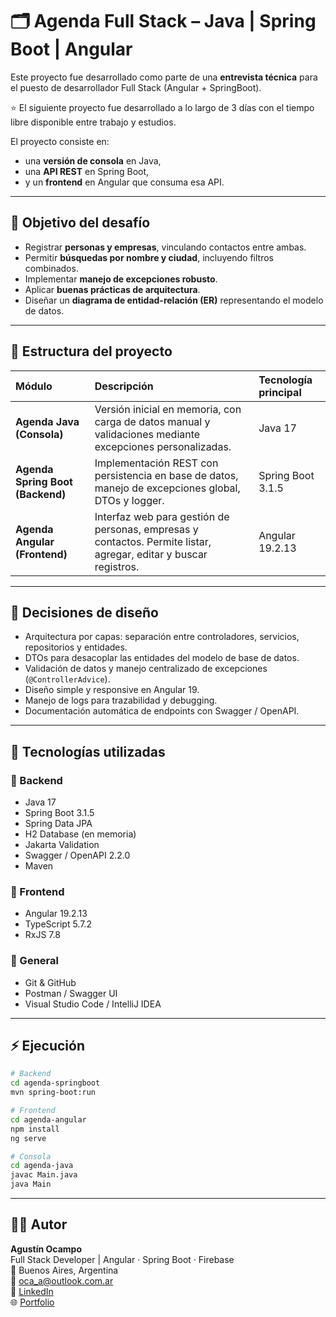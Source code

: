 
# 🗂️ Agenda Full Stack – Java | Spring Boot | Angular 
Este proyecto fue desarrollado como parte de una **entrevista técnica** para el puesto de desarrollador Full Stack (Angular + SpringBoot).

⭐ El siguiente proyecto fue desarrollado a lo largo de 3 días con el tiempo libre disponible entre trabajo y estudios.

El proyecto consiste en:

- una **versión de consola** en Java,  
- una **API REST** en Spring Boot,  
- y un **frontend** en Angular que consuma esa API.

---

## 🚀 Objetivo del desafío
- Registrar **personas y empresas**, vinculando contactos entre ambas.  
- Permitir **búsquedas por nombre y ciudad**, incluyendo filtros combinados.  
- Implementar **manejo de excepciones robusto**.  
- Aplicar **buenas prácticas de arquitectura**.  
- Diseñar un **diagrama de entidad-relación (ER)** representando el modelo de datos.

---

## 🧩 Estructura del proyecto

| Módulo | Descripción | Tecnología principal |
|:--|:--|:--|
| **Agenda Java (Consola)** | Versión inicial en memoria, con carga de datos manual y validaciones mediante excepciones personalizadas. | Java 17 |
| **Agenda Spring Boot (Backend)** | Implementación REST con persistencia en base de datos, manejo de excepciones global, DTOs y logger. | Spring Boot 3.1.5 |
| **Agenda Angular (Frontend)** | Interfaz web para gestión de personas, empresas y contactos. Permite listar, agregar, editar y buscar registros. | Angular 19.2.13 |

---

## 🧠 Decisiones de diseño
- Arquitectura por capas: separación entre controladores, servicios, repositorios y entidades.  
- DTOs para desacoplar las entidades del modelo de base de datos.  
- Validación de datos y manejo centralizado de excepciones (`@ControllerAdvice`).  
- Diseño simple y responsive en Angular 19.  
- Manejo de logs para trazabilidad y debugging.  
- Documentación automática de endpoints con Swagger / OpenAPI.  

---

## 🧰 Tecnologías utilizadas

### 🔹 Backend
- Java 17  
- Spring Boot 3.1.5  
- Spring Data JPA  
- H2 Database (en memoria)  
- Jakarta Validation  
- Swagger / OpenAPI 2.2.0  
- Maven  

### 🔹 Frontend
- Angular 19.2.13  
- TypeScript 5.7.2  
- RxJS 7.8  

### 🔹 General
- Git & GitHub  
- Postman / Swagger UI  
- Visual Studio Code / IntelliJ IDEA  

---

## ⚡ Ejecución

```bash
# Backend
cd agenda-springboot
mvn spring-boot:run

# Frontend
cd agenda-angular
npm install
ng serve

# Consola
cd agenda-java
javac Main.java
java Main
```

---

## 👨‍💻 Autor

**Agustín Ocampo**  
Full Stack Developer | Angular · Spring Boot · Firebase  
📍 Buenos Aires, Argentina  
📧 [oca_a@outlook.com.ar](mailto:oca_a@outlook.com.ar)  
🔗 [LinkedIn](https://www.linkedin.com/in/agustin-ocampo-5684b8182/)  
🌐 [Portfolio](https://portfolio-zs.web.app)  
